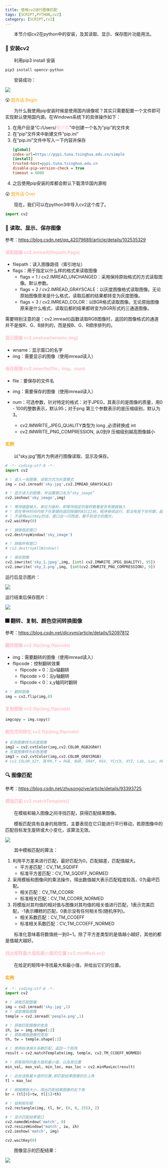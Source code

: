 ```yaml
---
title: 使用cv2进行图像匹配
tags: [SCRIPT,PYTHON,cv2]
category: [SCRIPT,cv2]
---
```


&emsp;&emsp;本节介绍cv2在python中的安装，及其读取、显示、保存图片功能用法。

### 🔻 安装cv2
&emsp;&emsp;利用pip3 install 安装
```
pip3 install opencv-python
```

&emsp;&emsp;安装成功：

![](使用cv2进行图像匹配/pip安装.png)

😮 <font color=orange>题外话 Begin</font>

&emsp;&emsp;为什么我使用pip安装时候是使用国内镜像呢？其实只需要配置一个文件即可实现默认使用国内源。在Windows系统下的具体操作如下：

1. 在用户目录“C:/Users/<font color=pink>用户名</font>”中创建一个名为“pip”的文件夹
2. 在“pip”文件夹中新建文件“pip.ini”
3. 在“pip.ini”文件中写入一下内容并保存  
    ```ini
    [global]
    index-url=https://pypi.tuna.tsinghua.edu.cn/simple 
    [install]  
    trusted-host=pypi.tuna.tsinghua.edu.cn
    disable-pip-version-check = true  
    timeout = 6000
    ```
4. 之后使用pip安装的库都会默认下载清华国内源啦

😮 <font color=orange>题外话 Over</font>

&emsp;&emsp;现在，我们可以在python3中导入cv2这个库了。
```python
import cv2
```

### 👀 读取、显示、保存图像
参考：https://blog.csdn.net/qq_42079689/article/details/102535329
#### <font color=pink>读取图像 cv2.imread(filepath,flags)</font>
- filepath：读入图像路径（索引地址）
- flags：用于指定以什么样的格式来读取图像
  - flags = 1 / cv2.IMREAD_UNCHANGED：采用保持原始格式的方式读取图像。默认参数。
  - flags = 2 / cv2.IMREAD_GRAYSCALE：以灰度图像格式读取图像。无论原始图像原来是什么格式，读取后都的结果都转变为灰度图像。
  - flags = 3 / cv2.IMREAD_COLOR：以BGR格式读取图像。无论原始图像原来是什么格式，读取后都的结果都转变为BGR形式的三通道图像。

需要特别注意的是：cv2.imread()函数读取RGB图像时，返回的图像格式的通道并不是按R、G、B排列的，而是按B、G、R顺序排列的。

#### <font color=pink>显示图像 cv2.imshow(wname,img)</font>
- wname：显示窗口的名字
- img：需要显示的图像（使用imread读入）

#### <font color=pink>保存图像 cv2.imwrite(file，img，num)</font>
- file：要保存的文件名
- img：需要保存的图像（使用imread读入）

- num：可选参数，针对特定的格式：对于JPEG，其表示的是图像的质量，用0 - 100的整数表示，默认95；对于png 第三个参数表示的是压缩级别，默认为3。
  - cv2.IMWRITE_JPEG_QUALITY类型为 long ,必须转换成 int
  - cv2.IMWRITE_PNG_COMPRESSION, 从0到9 压缩级别越高图像越小

#### <font color=orange>实例</font>
&emsp;&emsp;以“sky.jpg”图片为例进行图像读取、显示及保存。
```python
# -*- coding:utf-8 -*-
import cv2

# ! 读入一张图像，读取方式为灰度模式
img = cv2.imread('sky.jpg',cv2.IMREAD_GRAYSCALE)

# ! 显示读入的图像，并设置窗口名为“sky_image”
cv2.imshow('sky_image',img)

# ! 等待键盘输入，单位为毫秒，即等待指定的毫秒数看是否有键盘输入
# ! 若在等待时间内按下任意键则返回按键的ASCII码，程序继续运行。若没有按下任何键，超时后返回-1。参数为0表示无限等待。
# ! 不调用waitKey的话，窗口会一闪而逝，看不到显示的图片。
cv2.waitKey(0)

# ! 销毁指定窗口
cv2.destroyWindow('sky_image')

# ! 销毁所有窗口
# cv2.destroyAllWindow()

# ! 保存图像
cv2.imwrite('sky_1.jpeg',img, [int( cv2.IMWRITE_JPEG_QUALITY), 95])
cv2.imwrite('sky_2.png',img, [int(cv2.IMWRITE_PNG_COMPRESSION), 9])
```

运行后显示图片：

![](使用cv2进行图像匹配/显示的图像.png)

运行结束后保存图片：

![](使用cv2进行图像匹配/保存的图像.png)



### 🎆 翻转、复制、颜色空间转换图像
参考：https://blog.csdn.net/djcxym/article/details/52097812
#### <font color=pink>翻转图像 cv2.flip(img,flipcode)</font>
- img：需要翻转的图像（使用imread读入）
- flipcode：控制翻转效果
  - flipcode = 0：沿x轴翻转
  - flipcode > 0：沿y轴翻转
  - flipcode < 0：x,y轴同时翻转

```python
# ! 翻转图像
img = cv2.flip(img,0)
```

#### <font color=pink>复制图像 cv2.flip(img,flipcode)</font>
```python
imgcopy = img.copy()
```

#### <font color=pink>颜色空间转化 cv2.flip(img,flipcode)</font>
```python
# 彩色图像转为灰度图像
img2 = cv2.cvtColor(img,cv2.COLOR_RGB2GRAY) 
# 灰度图像转为彩色图像
img3 = cv2.cvtColor(img,cv2.COLOR_GRAY2RGB)
# cv2.COLOR_X2Y，其中X,Y = RGB, BGR, GRAY, HSV, YCrCb, XYZ, Lab, Luv, HLS
```

### 🔍 图像匹配
参考：https://blog.csdn.net/zhusongziye/article/details/93393725
#### <font color=pink>模版匹配 cv2.matchTemplate()</font>
&emsp;&emsp;在模板和输入图像之间寻找匹配，获得匹配结果图像。

&emsp;&emsp;模板匹配具有自身的局限性，主要表现在它只能进行平行移动，若原图像中的匹配目标发生旋转或大小变化，该算法无效。

![](使用cv2进行图像匹配/模版匹配.png)

&emsp;&emsp;其中模板匹配的算法：
1. 利用平方差来进行匹配，最好匹配为0。匹配越差，匹配值越大。
   - 平方差匹配：CV_TM_SQDIFF
   - 标准平方差匹配：CV_TM_SQDIFF_NORMED
2. 采用模板和图像间的乘法操作，得出数值越大表示匹配程度较高，0为最坏匹配。
   - 相关匹配：CV_TM_CCORR
   - 标准相关匹配：CV_TM_CCORR_NORMED
3. 将模版对其均值的相对值与图像对其均值的相关值进行匹配，1表示完美匹配，-1表示糟糕的匹配，0表示没有任何相关性(随机序列)。
   - 相关系数匹配：CV_TM_CCOEFF
   - 标准相关系数匹配：CV_TM_CCOEFF_NORMED

&emsp;&emsp;标准化意味着将数值统一到0~1。除了平方差类型的是值越小越好，其他的都是值越大越好。

#### <font color=pink>找出矩阵最大值和最小值的位置 cv2.minMaxLoc()</font>
&emsp;&emsp;在给定的矩阵中寻找最大和最小值，并给出它们的位置。

#### <font color=orange>实例</font>
```python
# -*- coding:utf-8 -*-
import cv2

# ! 读取匹配图像
img = cv2.imread('sky.jpg',1)
# ! 读取模版图像
temple = cv2.imread('people.png',1)

# ! 获取匹配图像的宽高
ih, iw = img.shape[:2]
# ! 获取模版图像的宽高
th, tw = temple.shape[:2]

# ! 使用标准相关系数匹配，返回一个矩阵
result = cv2.matchTemplate(img, temple, cv2.TM_CCOEFF_NORMED)

# ! 获取矩阵的最大值和最小值，以及其位置
min_val, max_val, min_loc, max_loc = cv2.minMaxLoc(result)

# ! 此处选取最大值的位置,即匹配结果图像的左上角
tl = max_loc

# ! 根据模版大小，得出匹配结果图像的右下角
br = (tl[0]+tw, tl[1]+th)

# ! 绘制矩形框
cv2.rectangle(img, tl, br, (0, 0, 255), 2)

# ! 显示匹配结果窗口
cv2.namedWindow('match', 0)
cv2.resizeWindow('match', iw, ih)
cv2.imshow('match', img)

cv2.waitKey(0)
```

&emsp;&emsp;图像显示的匹配结果：

![](使用cv2进行图像匹配/匹配结果.png)